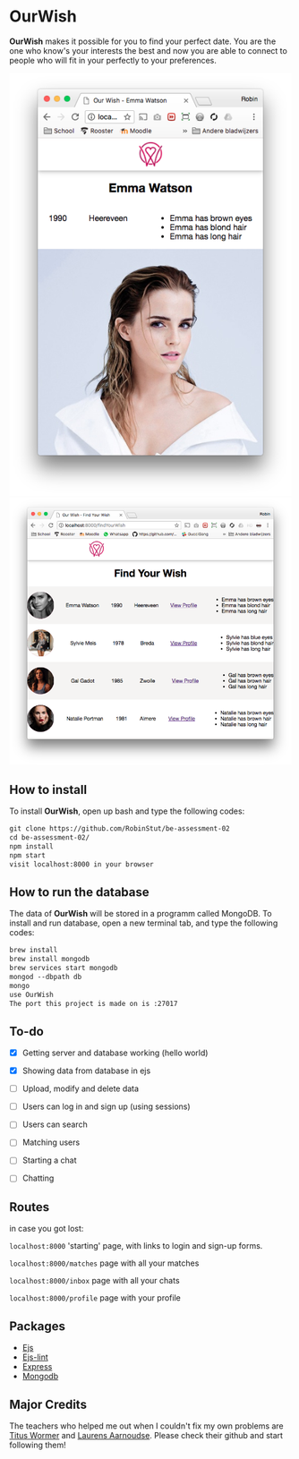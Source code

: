 # OurWish

**OurWish** makes it possible for you to find your perfect date. You are the one who know's your interests the best and now you are able to connect to people who will fit in your perfectly to your preferences.


![screenhot](https://github.com/RobinStut/be-assessment-02/blob/master/static/image/Schermafbeelding%202018-04-10%20om%2012.33.26.png)
![screenshot](https://github.com/RobinStut/be-assessment-02/blob/master/static/image/Schermafbeelding%202018-04-10%20om%2012.56.41.png)
## How to install

To install **OurWish**, open up bash and type the following codes: 

```
git clone https://github.com/RobinStut/be-assessment-02
cd be-assessment-02/
npm install
npm start
visit localhost:8000 in your browser
```

## How to run the database

The data of **OurWish** will be stored in a programm called MongoDB. 
To install and run database, open a new terminal tab, and type the following codes: 

```
brew install 
brew install mongodb
brew services start mongodb
mongod --dbpath db
mongo
use OurWish
The port this project is made on is :27017
```

## To-do

- [x] Getting server and database working (hello world)
- [x] Showing data from database in ejs
- [ ] Upload, modify and delete data
- [ ] Users can log in and sign up (using sessions)
- [ ] Users can search
- [ ] Matching users
- [ ] Starting a chat
- [ ] Chatting


## Routes
in case you got lost: 

`localhost:8000` 'starting' page, with links to login and sign-up forms.

`localhost:8000/matches` page with all your matches

`localhost:8000/inbox` page with all your chats

`localhost:8000/profile` page with your profile


## Packages 

- [Ejs](https://github.com/tj/ejs) 
- [Ejs-lint](https://github.com/RyanZim/EJS-Lint) 
- [Express](https://github.com/expressjs/express) 
- [Mongodb](https://github.com/mongodb/mongo) 


## Major Credits

The teachers who helped me out when I couldn't fix my own problems are [Titus Wormer](https://github.com/wooorm) and [Laurens Aarnoudse](https://github.com/Razpudding). Please check their github and start following them!

